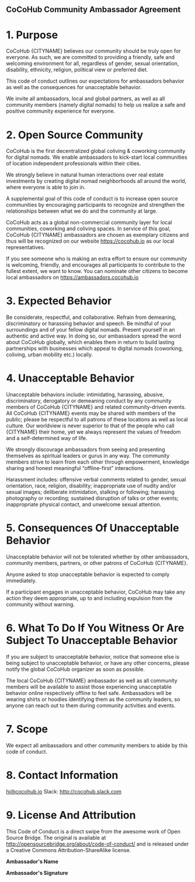## CoCoHub Community Ambassador Agreement

# 1. Purpose

CoCoHub {CITYNAME} believes our community should be truly open for everyone. As such, we are committed to providing a friendly, safe and welcoming environment for all, regardless of gender, sexual orientation, disability, ethnicity, religion, political view or preferred diet.

This code of conduct outlines our expectations for ambassadors behavior as well as the consequences for unacceptable behavior.

We invite all ambassadors, local and global partners, as well as all community members (namely digital nomads) to help us realize a safe and positive community experience for everyone.

# 2. Open Source Community

CoCoHub is the first decentralized global coliving & coworking community for digital nomads. We enable ambassadors to kick-start local communities of location independent professionals within their cities.

We strongly believe in natural human interactions over real estate investments by creating digital nomad neighborhoods all around the world, where everyone is able to join in.

A supplemental goal of this code of conduct is to increase open source communities by encouraging participants to recognize and strengthen the relationships between what we do and the community at large.

CoCoHub acts as a global non-commercial community layer for local communities, coworking and coliving spaces. In service of this goal, CoCoHub {CITYNAME} ambassadors are chosen as exemplary citizens and thus will be recognized on our website https://cocohub.io as our local representatives.

If you see someone who is making an extra effort to ensure our community is welcoming, friendly, and encourages all participants to contribute to the fullest extent, we want to know. You can nominate other citizens to become local ambassadors on https://ambassadors.cocohub.io

# 3. Expected Behavior

Be considerate, respectful, and collaborative.
Refrain from demeaning, discriminatory or harassing behavior and speech.
Be mindful of your surroundings and of your fellow digital nomads. 
Present yourself in an authentic and active way. In doing so, our ambassadors spread the word about CoCoHub globally, which enables them in return to build lasting partnerships with businesses which appeal to digital nomads (coworking, coliving, urban mobility etc.) locally. 

# 4. Unacceptable Behavior

Unacceptable behaviors include: intimidating, harassing, abusive, discriminatory, derogatory or demeaning conduct by any community members of CoCoHub {CITYNAME} and related community-driven events. All CoCoHub {CITYNAME} events may be shared with members of the public; please be respectful to all patrons of these locations as well as local culture. Our worldview is never superior to that of the people who call {CITYNAME} their home, yet we always represent the values of freedom and a self-determined way of life.

We strongly discourage ambassadors from seeing and presenting themselves as spiritual leaders or gurus in any way. The community members strive to learn from each other through empowerment, knowledge sharing and honest meaningful “offline-first” interactions. 

Harassment includes: offensive verbal comments related to gender, sexual orientation, race, religion, disability; inappropriate use of nudity and/or sexual images; deliberate intimidation, stalking or following; harassing photography or recording; sustained disruption of talks or other events; inappropriate physical contact, and unwelcome sexual attention.

# 5. Consequences Of Unacceptable Behavior

Unacceptable behavior will not be tolerated whether by other ambassadors, community members, partners, or other patrons of CoCoHub {CITYNAME}.

Anyone asked to stop unacceptable behavior is expected to comply immediately.

If a participant engages in unacceptable behavior, CoCoHub may take any action they deem appropriate, up to and including expulsion from the community without warning.

# 6. What To Do If You Witness Or Are Subject To Unacceptable Behavior

If you are subject to unacceptable behavior, notice that someone else is being subject to unacceptable behavior, or have any other concerns, please notify the global CoCoHub organizer as soon as possible.

The local CoCoHub {CITYNAME} ambassador as well as all community members will be available to assist those experiencing unacceptable behavior online respectively offline to feel safe. Ambassadors will be wearing shirts or hoodies identifying them as the community leaders, so anyone can reach out to them during community activities and events.

# 7. Scope

We expect all ambassadors and other community members to abide by this code of conduct.

# 8. Contact Information

hi@cocohub.io
Slack: http://cocohub.slack.com

# 9. License And Attribution

This Code of Conduct is a direct swipe from the awesome work of Open Source Bridge. The original is available at http://opensourcebridge.org/about/code-of-conduct/ and is released under a Creative Commons Attribution-ShareAlike license.



**Ambassador's Name**



**Ambassador's Signature** 					





